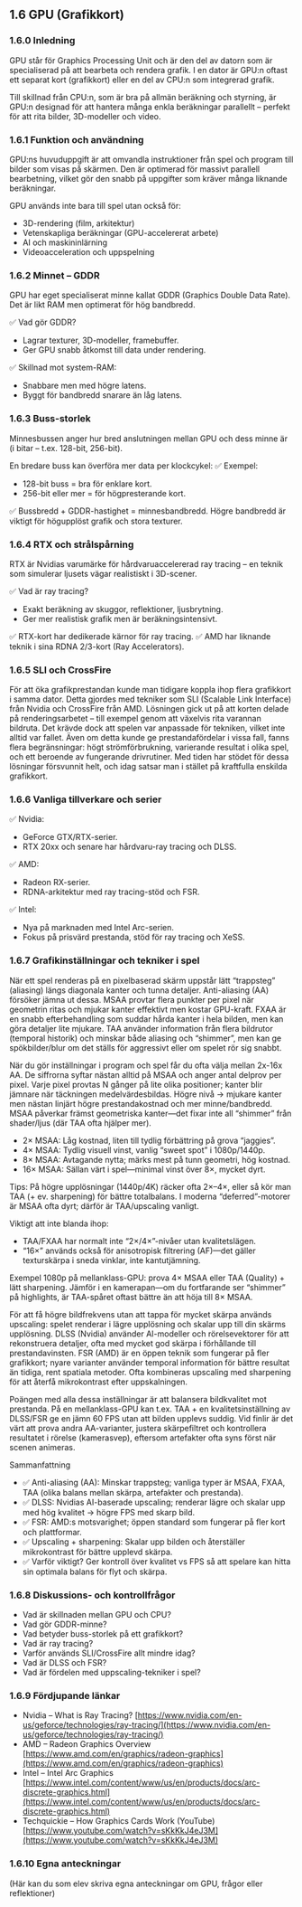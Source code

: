 ## 1.6 GPU (Grafikkort)

### 1.6.0 Inledning

GPU står för Graphics Processing Unit och är den del av datorn som är specialiserad på att bearbeta och rendera grafik. I en dator är GPU:n oftast ett separat kort (grafikkort) eller en del av CPU:n som integrerad grafik.

Till skillnad från CPU:n, som är bra på allmän beräkning och styrning, är GPU:n designad för att hantera många enkla beräkningar parallellt – perfekt för att rita bilder, 3D-modeller och video.

### 1.6.1 Funktion och användning

GPU:ns huvuduppgift är att omvandla instruktioner från spel och program till bilder som visas på skärmen. Den är optimerad för massivt parallell bearbetning, vilket gör den snabb på uppgifter som kräver många liknande beräkningar.

GPU används inte bara till spel utan också för:

- 3D-rendering (film, arkitektur)
- Vetenskapliga beräkningar (GPU-accelererat arbete)
- AI och maskininlärning
- Videoacceleration och uppspelning

### 1.6.2 Minnet – GDDR

GPU har eget specialiserat minne kallat GDDR (Graphics Double Data Rate). Det är likt RAM men optimerat för hög bandbredd.

✅ Vad gör GDDR?

- Lagrar texturer, 3D-modeller, framebuffer.
- Ger GPU snabb åtkomst till data under rendering.

✅ Skillnad mot system-RAM:

- Snabbare men med högre latens.
- Byggt för bandbredd snarare än låg latens.

### 1.6.3 Buss-storlek

Minnesbussen anger hur bred anslutningen mellan GPU och dess minne är (i bitar – t.ex. 128-bit, 256-bit).

En bredare buss kan överföra mer data per klockcykel: ✅ Exempel:

- 128-bit buss = bra för enklare kort.
- 256-bit eller mer = för högpresterande kort.

✅ Bussbredd + GDDR-hastighet = minnesbandbredd. Högre bandbredd är viktigt för högupplöst grafik och stora texturer.

### 1.6.4 RTX och strålspårning

RTX är Nvidias varumärke för hårdvaruaccelererad ray tracing – en teknik som simulerar ljusets vägar realistiskt i 3D-scener.

✅ Vad är ray tracing?

- Exakt beräkning av skuggor, reflektioner, ljusbrytning.
- Ger mer realistisk grafik men är beräkningsintensivt.

✅ RTX-kort har dedikerade kärnor för ray tracing. ✅ AMD har liknande teknik i sina RDNA 2/3-kort (Ray Accelerators).

### 1.6.5 SLI och CrossFire

För att öka grafikprestandan kunde man tidigare koppla ihop flera grafikkort i samma dator. Detta gjordes med tekniker som SLI (Scalable Link Interface) från Nvidia och CrossFire från AMD. Lösningen gick ut på att korten delade på renderingsarbetet – till exempel genom att växelvis rita varannan bildruta. Det krävde dock att spelen var anpassade för tekniken, vilket inte alltid var fallet. Även om detta kunde ge prestandafördelar i vissa fall, fanns flera begränsningar: högt strömförbrukning, varierande resultat i olika spel, och ett beroende av fungerande drivrutiner. Med tiden har stödet för dessa lösningar försvunnit helt, och idag satsar man i stället på kraftfulla enskilda grafikkort.

### 1.6.6 Vanliga tillverkare och serier

✅ Nvidia:

- GeForce GTX/RTX-serier.
- RTX 20xx och senare har hårdvaru-ray tracing och DLSS.

✅ AMD:

- Radeon RX-serier.
- RDNA-arkitektur med ray tracing-stöd och FSR.

✅ Intel:

- Nya på marknaden med Intel Arc-serien.
- Fokus på prisvärd prestanda, stöd för ray tracing och XeSS.

### 1.6.7 Grafikinställningar och tekniker i spel

När ett spel renderas på en pixelbaserad skärm uppstår lätt “trappsteg” (aliasing) längs diagonala kanter och tunna detaljer. Anti-aliasing (AA) försöker jämna ut dessa. MSAA provtar flera punkter per pixel när geometrin ritas och mjukar kanter effektivt men kostar GPU-kraft. FXAA är en snabb efterbehandling som suddar hårda kanter i hela bilden, men kan göra detaljer lite mjukare. TAA använder information från flera bildrutor (temporal historik) och minskar både aliasing och “shimmer”, men kan ge spökbilder/blur om det ställs för aggressivt eller om spelet rör sig snabbt.

När du gör inställningar i program och spel får du ofta välja mellan 2x-16x AA. De siffrorna syftar nästan alltid på MSAA och anger antal delprov per pixel. Varje pixel provtas N gånger på lite olika positioner; kanter blir jämnare när täckningen medelvärdesbildas. Högre nivå → mjukare kanter men nästan linjärt högre prestandakostnad och mer minne/bandbredd. MSAA påverkar främst geometriska kanter—det fixar inte all “shimmer” från shader/ljus (där TAA ofta hjälper mer).

- 2× MSAA: Låg kostnad, liten till tydlig förbättring på grova “jaggies”.
- 4× MSAA: Tydlig visuell vinst, vanlig “sweet spot” i 1080p/1440p.
- 8× MSAA: Avtagande nytta; märks mest på tunn geometri, hög kostnad.
- 16× MSAA: Sällan värt i spel—minimal vinst över 8×, mycket dyrt.

Tips: På högre upplösningar (1440p/4K) räcker ofta 2×–4×, eller så kör man TAA (+ ev. sharpening) för bättre totalbalans. I moderna “deferred”-motorer är MSAA ofta dyrt; därför är TAA/upscaling vanligt.

Viktigt att inte blanda ihop:

- TAA/FXAA har normalt inte “2×/4×”-nivåer utan kvalitetslägen.
- “16×” används också för anisotropisk filtrering (AF)—det gäller texturskärpa i sneda vinklar, inte kantutjämning.

Exempel 1080p på mellanklass-GPU: prova 4× MSAA eller TAA (Quality) + lätt sharpening. Jämför i en kamerapan—om du fortfarande ser “shimmer” på highlights, är TAA-spåret oftast bättre än att höja till 8× MSAA.

För att få högre bildfrekvens utan att tappa för mycket skärpa används upscaling: spelet renderar i lägre upplösning och skalar upp till din skärms upplösning. DLSS (Nvidia) använder AI-modeller och rörelsevektorer för att rekonstruera detaljer, ofta med mycket god skärpa i förhållande till prestandavinsten. FSR (AMD) är en öppen teknik som fungerar på fler grafikkort; nyare varianter använder temporal information för bättre resultat än tidiga, rent spatiala metoder. Ofta kombineras upscaling med sharpening för att återfå mikrokontrast efter uppskalningen.

Poängen med alla dessa inställningar är att balansera bildkvalitet mot prestanda. På en mellanklass-GPU kan t.ex. TAA + en kvalitetsinställning av DLSS/FSR ge en jämn 60 FPS utan att bilden upplevs suddig. Vid finlir är det värt att prova andra AA-varianter, justera skärpefiltret och kontrollera resultatet i rörelse (kamerasvep), eftersom artefakter ofta syns först när scenen animeras.

Sammanfattning

- ✅ Anti-aliasing (AA): Minskar trappsteg; vanliga typer är MSAA, FXAA, TAA (olika balans mellan skärpa, artefakter och prestanda).
- ✅ DLSS: Nvidias AI-baserade upscaling; renderar lägre och skalar upp med hög kvalitet → högre FPS med skarp bild.
- ✅ FSR: AMD:s motsvarighet; öppen standard som fungerar på fler kort och plattformar.
- ✅ Upscaling + sharpening: Skalar upp bilden och återställer mikrokontrast för bättre upplevd skärpa.
- ✅ Varför viktigt? Ger kontroll över kvalitet vs FPS så att spelare kan hitta sin optimala balans för flyt och skärpa.

### 

### 1.6.8 Diskussions- och kontrollfrågor

- Vad är skillnaden mellan GPU och CPU?
- Vad gör GDDR-minne?
- Vad betyder buss-storlek på ett grafikkort?
- Vad är ray tracing?
- Varför används SLI/CrossFire allt mindre idag?
- Vad är DLSS och FSR?
- Vad är fördelen med uppscaling-tekniker i spel?

### 

### 1.6.9 Fördjupande länkar

- Nvidia – What is Ray Tracing? [https://www.nvidia.com/en-us/geforce/technologies/ray-tracing/](https://www.nvidia.com/en-us/geforce/technologies/ray-tracing/)
- AMD – Radeon Graphics Overview [https://www.amd.com/en/graphics/radeon-graphics](https://www.amd.com/en/graphics/radeon-graphics)
- Intel – Intel Arc Graphics [https://www.intel.com/content/www/us/en/products/docs/arc-discrete-graphics.html](https://www.intel.com/content/www/us/en/products/docs/arc-discrete-graphics.html)
- Techquickie – How Graphics Cards Work (YouTube) [https://www.youtube.com/watch?v=sKkKkJ4eJ3M](https://www.youtube.com/watch?v=sKkKkJ4eJ3M)

### 1.6.10 Egna anteckningar

(Här kan du som elev skriva egna anteckningar om GPU, frågor eller reflektioner)
